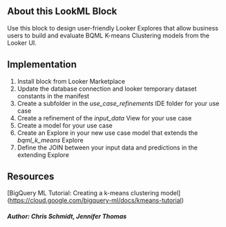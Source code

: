 ## About this LookML Block

Use this block to design user-friendly Looker Explores that allow business users to build and evaluate BQML K-means Clustering models from the Looker UI.


## Implementation

1. Install block from Looker Marketplace
2. Update the database connection and looker temporary dataset constants in the manifest
3. Create a subfolder in the *use_case_refinements* IDE folder for your use case
4. Create a refinement of the *input_data* View for your use case
5. Create a model for your use case
6. Create an Explore in your new use case model that extends the *bqml_k_means* Explore
7. Define the JOIN between your input data and predictions in the extending Explore


## Resources

[BigQuery ML Tutorial: Creating a k-means clustering model]
(https://cloud.google.com/bigquery-ml/docs/kmeans-tutorial)



##### Author: Chris Schmidt, Jennifer Thomas
